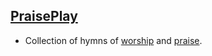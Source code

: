 ## [PraisePlay]( https://ranibitwin.github.io/PraisePlay/)
- Collection of hymns of [worship]( https://ranibitwin.github.io/PraisePlay/#menuItens) and [praise]( https://ranibitwin.github.io/PraisePlay/#menuItens).
